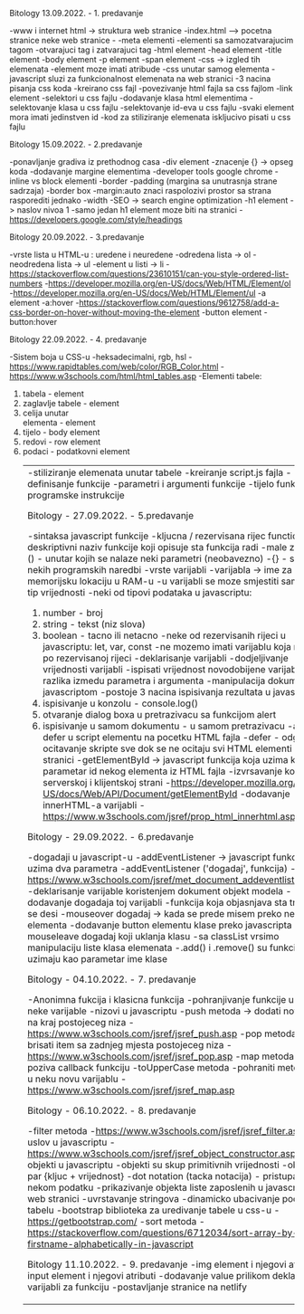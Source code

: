 Bitology 13.09.2022. - 1. predavanje
 
-www i internet
html -> struktura web stranice
-index.html –> pocetna stranice neke web stranice
-<!DOCTYPE html>
-meta elementi
-elementi sa samozatvarajucim tagom
-otvarajuci tag i zatvarajuci tag
-html element
-head element
-title element
-body element
-p element
-span element
-css -> izgled tih elemenata
-element moze imati atribude
-css unutar samog elementa
-javascript sluzi za funkcionalnost elemenata na web stranici
-3 nacina pisanja css koda
-kreirano css fajl
-povezivanje html fajla sa css fajlom
-link element
-selektori u css fajlu
-dodavanje klasa html elementima
-selektovanje klasa u css fajlu
-selektovanje id-eva u css fajlu
-svaki element mora imati jedinstven id
-kod za stiliziranje elemenata iskljucivo pisati u css fajlu




Bitology 15.09.2022. - 2.predavanje

-ponavljanje gradiva iz prethodnog casa
-div element
-znacenje {} -> opseg koda
-dodavanje margine elementima
-developer tools google chrome
-inline vs block elementi
-border 
-padding (margina sa unutrasnja strane sadrzaja)
-border box
-margin:auto znaci raspolozivi prostor sa strana rasporediti jednako
-width
-SEO -> search engine optimization
-h1 element -> naslov nivoa 1
-samo jedan h1 element moze biti na stranici
-https://developers.google.com/style/headings




Bitology 20.09.2022. - 3.predavanje

-vrste lista u HTML-u : uredene i neuredene
-odredena lista -> ol
-neodredena lista -> ul
-element u listi -> li
-https://stackoverflow.com/questions/23610151/can-you-style-ordered-list-numbers
-https://developer.mozilla.org/en-US/docs/Web/HTML/Element/ol
-https://developer.mozilla.org/en-US/docs/Web/HTML/Element/ul
-a element
-a:hover
-https://stackoverflow.com/questions/9612758/add-a-css-border-on-hover-without-moving-the-element
-button element
-button:hover




Bitology 22.09.2022. - 4. predavanje

-Sistem boja u CSS-u
-heksadecimalni, rgb, hsl
-https://www.rapidtables.com/web/color/RGB_Color.html
-https://www.w3schools.com/html/html_tables.asp
-Elementi tabele:
1. tabela -  element <table>
2. zaglavlje tabele - element <thead>
3. celija unutar <thead> elementa - element <ht>
4. tijelo - body element <tbody>
5. redovi - row element <tr>
6. podaci - podatkovni element <td>
-stiliziranje elemenata unutar tabele
-kreiranje script.js fajla
-definisanje funkcije
-parametri i argumenti funkcije
-tijelo funkcije 
-programske instrukcije




Bitology - 27.09.2022. - 5.predavanje

-sintaksa javascript funkcije
-kljucna / rezervisana rijec function
-deskriptivni naziv funkcije koji opisuje sta funkcija radi
-male zagrade ()  - unutar kojih se nalaze neki parametri (neobavezno)
-{} - skup nekih programskih naredbi
-vrste varijabli 
-varijabla -> ime za memorijsku lokaciju u RAM-u
-u varijabli se moze smjestiti samo jedan tip vrijednosti
-neki od tipovi podataka u javascriptu:
1. number - broj
2. string - tekst (niz slova)
3. boolean - tacno ili netacno
-neke od rezervisanih rijeci u javascriptu: let, var, const
-ne mozemo imati varijablu koja nosi ime po rezervisanoj rijeci
-deklarisanje varijabli
-dodjeljivanje vrijednosti varijabli 
-ispisati vrijednost novodobijene varijable 
-razlika izmedu parametra i argumenta
-manipulacija dokumenta sa javascriptom
-postoje 3 nacina ispisivanja rezultata u javascriptu:
1. ispisivanje u konzolu - console.log()
2. otvaranje dialog boxa u pretrazivacu sa funkcijom alert
3. ispisivanje u samom dokumentu - u samom pretrazivacu
-atribut defer u script elementu na pocetku HTML fajla
-defer - odgoditi ocitavanje skripte sve dok se ne ocitaju svi HTML elementi na stranici
-getElementById -> javascript funkcija koja uzima kao parametar id nekog elementa iz HTML fajla
-izvrsavanje koda na serverskoj i klijentskoj strani 
-https://developer.mozilla.org/en-US/docs/Web/API/Document/getElementById
-dodavanje innerHTML-a varijabli 
-https://www.w3schools.com/jsref/prop_html_innerhtml.asp




Bitology - 29.09.2022. - 6.predavanje

-dogadaji u javascript-u
-addEventListener -> javascript funkcija koja uzima dva parametra 
-addEventListener ('dogadaj', funkcija)
-https://www.w3schools.com/jsref/met_document_addeventlistener.asp
-deklarisanje varijable koristenjem dokument objekt modela
-dodavanje dogadaja toj varijabli
-funkcija koja objasnjava sta treba da se desi
-mouseover dogadaj -> kada se prede misem preko nekog elementa
-dodavanje button elementu klase preko javascripta
-mouseleave dogadaj koji uklanja klasu
-sa classList vrsimo manipulaciju liste klasa elemenata
-.add() i .remove() su funkcije koje uzimaju kao parametar ime klase




Bitology - 04.10.2022. - 7. predavanje

-Anonimna fukcija i klasicna funkcija
-pohranjivanje funkcije unutar neke varijable
-nizovi u javascriptu
-push metoda -> dodati novi item na kraj postojeceg niza
-https://www.w3schools.com/jsref/jsref_push.asp
-pop metoda -> brisati item sa zadnjeg mjesta postojeceg niza
-https://www.w3schools.com/jsref/jsref_pop.asp
-map metoda -> poziva callback funkciju
-toUpperCase metoda 
-pohraniti metodu map u neku novu varijablu
-https://www.w3schools.com/jsref/jsref_map.asp




Bitology - 06.10.2022. - 8. predavanje

-filter metoda
-https://www.w3schools.com/jsref/jsref_filter.asp
-if uslov u javascriptu
-https://www.w3schools.com/jsref/jsref_object_constructor.asp
-objekti u javascriptu
-objekti su skup primitivnih vrijednosti
-objekt -> par {kljuc + vrijednost}
-dot notation (tacka notacija) - pristupamo nekom podatku
-prikazivanje objekta liste zaposlenih u javascript na web stranici
-uvrstavanje stringova
-dinamicko ubacivanje podataka u tabelu
-bootstrap biblioteka za uredivanje tabele u css-u
-https://getbootstrap.com/
-sort metoda
-https://stackoverflow.com/questions/6712034/sort-array-by-firstname-alphabetically-in-javascript




Bitology 11.10.2022. - 9. predavanje
-img element i njegovi atributi
-input element i njegovi atributi
-dodavanje value prilikom deklarisanja varijabli za funkciju 
-postavljanje stranice na netlify
